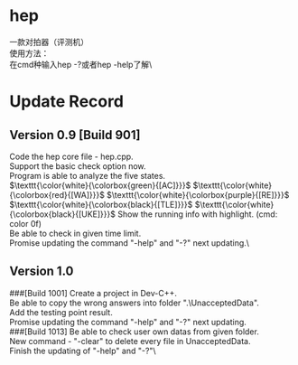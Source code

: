 # hep
 一款对拍器（评测机）\
 使用方法：\
 在cmd种输入hep -?或者hep -help了解\

# Update Record
## Version 0.9 [Build 901]
Code the hep core file - hep.cpp.\
Support the basic check option now.\
Program is able to analyze the five states.\
$\texttt{\color{white}{\colorbox{green}{[AC]}}}$
 $\texttt{\color{white}{\colorbox{red}{[WA]}}}$
 $\texttt{\color{white}{\colorbox{purple}{[RE]}}}$
 $\texttt{\color{white}{\colorbox{black}{[TLE]}}}$
 $\texttt{\color{white}{\colorbox{black}{[UKE]}}}$
Show the running info with highlight. (cmd: color 0f)\
Be able to check in given time limit.\
Promise updating the command "-help" and "-?" next updating.\

## Version 1.0
###[Build 1001]
Create a project in Dev-C++.\
Be able to copy the wrong answers into folder ".\UnacceptedData".\
Add the testing point result.\
Promise updating the command "-help" and "-?" next updating.\
###[Build 1013]
Be able to check user own datas from given folder.\
New command - "-clear" to delete every file in UnacceptedData.\
Finish the updating of "-help" and "-?"\

